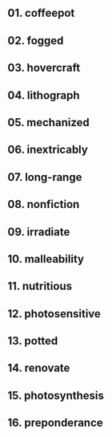 ## 01. coffeepot

## 02. fogged

## 03. hovercraft

## 04. lithograph

## 05. mechanized

## 06. inextricably

## 07. long-range

## 08. nonfiction

## 09. irradiate

## 10. malleability

## 11. nutritious

## 12. photosensitive

## 13. potted

## 14. renovate

## 15. photosynthesis

## 16. preponderance


